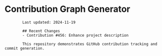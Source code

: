 # Contribution Graph Generator
            
            Last updated: 2024-11-19
            
            ## Recent Changes
            - Contribution #456: Enhance project description
            
            This repository demonstrates GitHub contribution tracking and commit generation.
        